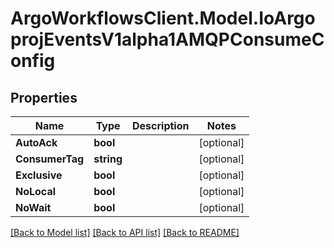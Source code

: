 # ArgoWorkflowsClient.Model.IoArgoprojEventsV1alpha1AMQPConsumeConfig

## Properties

Name | Type | Description | Notes
------------ | ------------- | ------------- | -------------
**AutoAck** | **bool** |  | [optional] 
**ConsumerTag** | **string** |  | [optional] 
**Exclusive** | **bool** |  | [optional] 
**NoLocal** | **bool** |  | [optional] 
**NoWait** | **bool** |  | [optional] 

[[Back to Model list]](../README.md#documentation-for-models) [[Back to API list]](../README.md#documentation-for-api-endpoints) [[Back to README]](../README.md)

